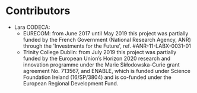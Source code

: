 # Contributors

- Lara CODECA:
  - EURECOM: from June 2017 until May 2019 this project was partially funded by the French Government (National Research Agency, ANR) through the 'Investments for the Future', ref. #ANR-11-LABX-0031-01
  - Trinity College Dublin: from July 2019 this project was partially funded by the European Union’s Horizon 2020 research and innovation programme under the Marie Skłodowska-Curie grant agreement No. 713567, and ENABLE, which is funded under Science Foundation Ireland (16/SP/3804) and is co-funded under the European Regional Development Fund.
